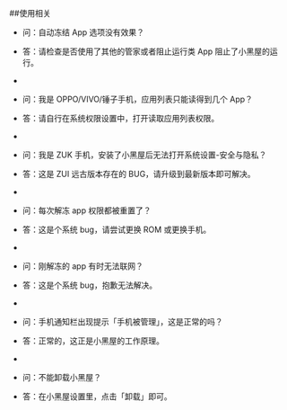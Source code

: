 ##使用相关

- 问：自动冻结 App 选项没有效果？
- 答：请检查是否使用了其他的管家或者阻止运行类 App 阻止了小黑屋的运行。
- 
- 问：我是 OPPO/VIVO/锤子手机，应用列表只能读得到几个 App？
- 答：请自行在系统权限设置中，打开读取应用列表权限。
- 
- 问：我是 ZUK 手机，安装了小黑屋后无法打开系统设置-安全与隐私？
- 答：这是 ZUI 远古版本存在的 BUG，请升级到最新版本即可解决。
- 
- 问：每次解冻 app 权限都被重置了？
- 答：这是个系统 bug，请尝试更换 ROM 或更换手机。
- 
- 问：刚解冻的 app 有时无法联网？
- 答：这是个系统 bug，抱歉无法解决。
- 

- 问：手机通知栏出现提示「手机被管理」，这是正常的吗？
- 答：正常的，这正是小黑屋的工作原理。
-
- 问：不能卸载小黑屋？
- 答：在小黑屋设置里，点击「卸载」即可。

